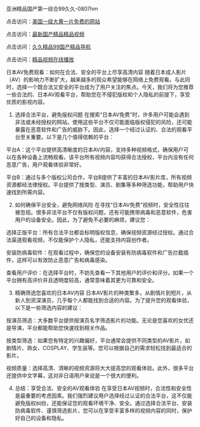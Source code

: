 亚洲精品国产第一综合99久久-0807hm

点击访问：<a href="https://heiliaoxqkkct.pages.dev">美国一级大黄一片免费的网站</a>

点击访问：<a href="https://vassv.pages.dev/">最新国产精品精品视频</a>

点击访问：<a href="https://gda-c7m.pages.dev/">久久精品99国产精品导航</a>

点击访问：<a href="https://gsd-agv.pages.dev/">精品视频在线播放</a>


日本AV免费观看：如何在合法、安全的平台上尽享高清内容
随着日本成人影片（AV）的影响力不断扩大，越来越多的观众希望能够在网络上免费观看。与此同时，选择一个既合法又安全的平台成为了用户关注的焦点。今天，我们将为您推荐一些合法的、日本AV观看平台，帮助您在不侵犯版权和个人隐私的前提下，享受优质的影视内容。

1. 选择合法平台，避免版权问题
在搜索“日本AV免费”时，许多用户可能会遇到非法或未经授权的网站。使用这些平台不仅可能面临版权侵犯的风险，还可能暴露在恶意软件和广告的威胁下。因此，选择一个经过认证的、合法的观看平台至关重要。以下是几个值得信赖的平台：

平台A：这个平台提供高清晰度的日本AV内容，支持多种视频格式，确保用户可以在各种设备上流畅观看。该平台所有视频内容均获得合法授权，平台内没有任何恶意广告，用户观看体验非常好。

平台B：通过与多个版权公司合作，平台B提供了丰富的日本AV影片库，所有视频资源都经法律授权。平台提供了按类型、演员、剧集等多种筛选功能，帮助用户快速找到所需内容。

2. 如何确保平台安全，避免网络风险
在寻找“日本AV免费”视频时，安全性往往被忽视。很多非法平台不仅有版权问题，还有可能携带病毒和恶意软件，危害用户的设备安全。因此，为了避免不必要的麻烦，建议您：

选择正版平台：所有合法平台都会标明版权信息，确保视频资源经过授权。通过合法渠道观看视频，不仅能保护个人隐私，还能支持内容创作者。

安装防病毒软件：在观看过程中，确保您的设备安装有防病毒软件和广告拦截插件，这样可以有效防止恶意广告和病毒感染。

查看用户评价：在选择平台时，不妨先查看一下其他用户的评价和评分。如果一个平台拥有高评价并且透明度较高，通常意味着其更为可靠和安全。

3. 精确筛选您喜欢的日本AV内容
日本AV影片的种类繁多，从剧情片到短片，从新人到资深演员，几乎每个人都能找到合适的内容。为了提升您的观看体验，以下是一些筛选内容的建议：

按演员筛选：大多数平台提供按演员名字筛选影片的功能。无论是您喜欢的女优还是导演，平台都能帮助您快速找到相关作品。

按类型筛选：如果您有特定的兴趣偏好，平台通常会提供不同类型的AV影片，如剧情片、熟女、COSPLAY、学生装等。您可以根据自己的需求轻松找到最适合的影片。

视频质量：选择高清、清晰的视频资源将大大提高您的观看体验。此外，很多平台还提供中文字幕，这对非日语用户来说是一个很大的便利。

4. 总结：享受合法、安全的AV观看体验
在享受日本AV视频时，合法性和安全性是最重要的考虑因素。我们强烈建议用户选择经过认证的合法平台，这不仅能避免版权纠纷，还能保证您的观看环境干净、安全。通过选择合法平台、安装防病毒软件、谨慎筛选影片，您可以在享受丰富多样的视频内容的同时，保护好自己的设备和隐私。

<span style="display:none;">[Canonical link](）</span>

